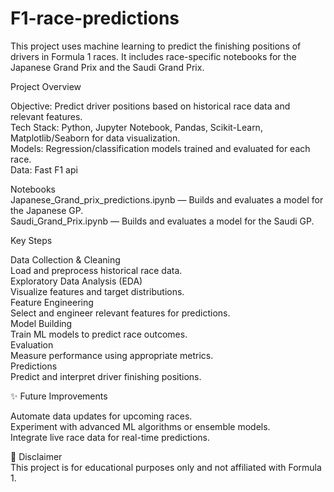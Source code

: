 # F1-race-predictions

This project uses machine learning to predict the finishing positions of drivers in Formula 1 races. It includes race-specific notebooks for the Japanese Grand Prix and the Saudi Grand Prix.

Project Overview

Objective: Predict driver positions based on historical race data and relevant features.           
Tech Stack: Python, Jupyter Notebook, Pandas, Scikit-Learn, Matplotlib/Seaborn for data visualization.                              
Models: Regression/classification models trained and evaluated for each race.                     
Data: Fast F1 api


Notebooks                                        
Japanese_Grand_prix_predictions.ipynb — Builds and evaluates a model for the Japanese GP.                                
Saudi_Grand_Prix.ipynb — Builds and evaluates a model for the Saudi GP.


Key Steps

Data Collection & Cleaning                 
Load and preprocess historical race data.               
Exploratory Data Analysis (EDA)                      
Visualize features and target distributions.               
Feature Engineering                  
Select and engineer relevant features for predictions.                        
Model Building                      
Train ML models to predict race outcomes.                   
Evaluation                           
Measure performance using appropriate metrics.                  
Predictions                 
Predict and interpret driver finishing positions.                   



✨ Future Improvements

Automate data updates for upcoming races.                 
Experiment with advanced ML algorithms or ensemble models.                 
Integrate live race data for real-time predictions.      


📌 Disclaimer                                                    
This project is for educational purposes only and not affiliated with Formula 1.


